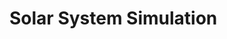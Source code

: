 Solar System Simulation
=====

<SolarSystem></SolarSystem>


<script setup>
import SolarSystem from '../../components/SolarSystem.vue'
</script>
